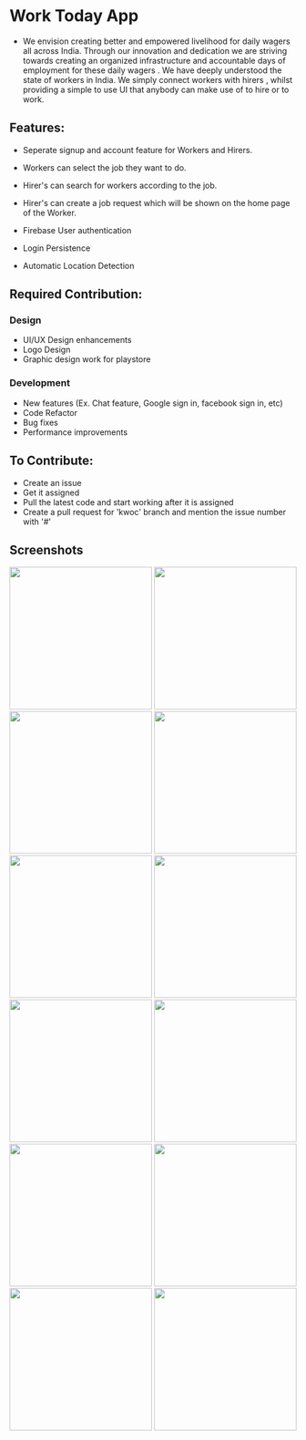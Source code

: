 # Work Today App

- We envision creating better and empowered livelihood for  daily wagers all across India. Through our innovation and dedication we are striving towards creating an organized infrastructure and accountable days of employment for these daily wagers . We have deeply understood the state of workers in India. We simply connect workers with hirers , whilst providing a simple to use UI that anybody can make use of to hire or to work.


## Features:

- Seperate signup and account feature for Workers and Hirers.
- Workers can select the job they want to do.
- Hirer's can search for workers according to the job.
- Hirer's can create a job request which will be shown on the home page of the Worker.

- Firebase User authentication
- Login Persistence
- Automatic Location Detection


## Required Contribution:

### Design
- UI/UX Design enhancements
- Logo Design
- Graphic design work for playstore

### Development
- New features (Ex. Chat feature, Google sign in, facebook sign in, etc)
- Code Refactor
- Bug fixes
- Performance improvements


## To Contribute:

- Create an issue
- Get it assigned
- Pull the latest code and start working after it is assigned
- Create a pull request for 'kwoc' branch and mention the issue number with '#'

## Screenshots

<p align="center">
<img src="https://i.ibb.co/gFnTPnK/1.png" width="250">
<img src="https://i.ibb.co/M9K3k8L/2.png" width="250">
<img src="https://i.ibb.co/7jZP65h/31.png" width="250">
<img src="https://i.ibb.co/JmDF79W/4.png" width="250">
<img src="https://i.ibb.co/Kj1q106/5.png" width="250">
<img src="https://i.ibb.co/2yGbCkJ/6.png" width="250">
<img src="https://i.ibb.co/pfHghHd/7.png" width="250">
<img src="https://i.ibb.co/PGKcRtN/8.png" width="250">
<img src="https://i.ibb.co/WVLRQrv/9.png" width="250">
<img src="https://i.ibb.co/qMfgVVG/10.png" width="250">
<img src="https://i.ibb.co/Gtk4Dt7/11.png" width="250">
<img src="https://i.ibb.co/BNrPTvV/12.png" width="250">
  </p>
